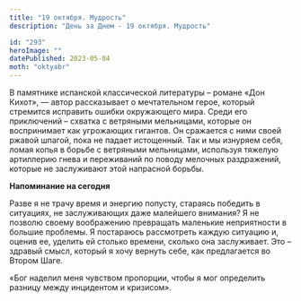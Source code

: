 ```yaml
---
title: "19 октября. Мудрость"
description: "День за Днем - 19 октября. Мудрость"

id: "293"
heroImage: ""
datePublished: 2023-05-04
moth: "oktyabr"
---
```


В памятнике испанской классической литературы – романе «Дон Кихот», — автор
рассказывает о мечтательном герое, который стремится исправить ошибки
окружающего мира. Среди его приключений – схватка с ветряными мельницами,
которые он воспринимает как угрожающих гигантов. Он сражается с ними своей
ржавой шпагой, пока не падает истощенный. Так и мы изнуряем себя, ломая копья
в борьбе с ветряными мельницами, используя тяжелую артиллерию гнева и
переживаний по поводу мелочных раздражений, которые не заслуживают этой
напрасной борьбы.

**Напоминание на сегодня**

Разве я не трачу время и энергию попусту, стараясь победить в ситуациях, не
заслуживающих даже малейшего внимания? Я не позволю своему воображению
превращать маленькие неприятности в большие проблемы. Я постараюсь рассмотреть
каждую ситуацию и, оценив ее, уделить ей столько времени, сколько она
заслуживает. Это – здравый смысл, который я хочу вернуть себе, как
предлагается во Втором Шаге.

«Бог наделил меня чувством пропорции, чтобы я мог определить разницу между
инцидентом и кризисом».
